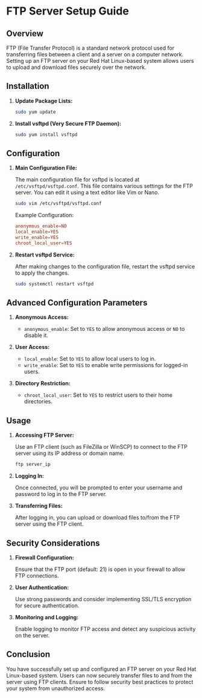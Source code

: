 # FTP Server Setup Guide

## Overview

FTP (File Transfer Protocol) is a standard network protocol used for transferring files between a client and a server on a computer network. Setting up an FTP server on your Red Hat Linux-based system allows users to upload and download files securely over the network.

## Installation

1. **Update Package Lists:**

    ```bash
    sudo yum update
    ```

2. **Install vsftpd (Very Secure FTP Daemon):**

    ```bash
    sudo yum install vsftpd
    ```

## Configuration

1. **Main Configuration File:**

    The main configuration file for vsftpd is located at `/etc/vsftpd/vsftpd.conf`. This file contains various settings for the FTP server. You can edit it using a text editor like Vim or Nano.

    ```bash
    sudo vim /etc/vsftpd/vsftpd.conf
    ```

    Example Configuration:

    ```conf
    anonymous_enable=NO
    local_enable=YES
    write_enable=YES
    chroot_local_user=YES
    ```

2. **Restart vsftpd Service:**

    After making changes to the configuration file, restart the vsftpd service to apply the changes.

    ```bash
    sudo systemctl restart vsftpd
    ```

## Advanced Configuration Parameters

1. **Anonymous Access:**

    - `anonymous_enable`: Set to `YES` to allow anonymous access or `NO` to disable it.

2. **User Access:**

    - `local_enable`: Set to `YES` to allow local users to log in.
    - `write_enable`: Set to `YES` to enable write permissions for logged-in users.

3. **Directory Restriction:**

    - `chroot_local_user`: Set to `YES` to restrict users to their home directories.

## Usage

1. **Accessing FTP Server:**

    Use an FTP client (such as FileZilla or WinSCP) to connect to the FTP server using its IP address or domain name.

    ```bash
    ftp server_ip
    ```

2. **Logging In:**

    Once connected, you will be prompted to enter your username and password to log in to the FTP server.

3. **Transferring Files:**

    After logging in, you can upload or download files to/from the FTP server using the FTP client.

## Security Considerations

1. **Firewall Configuration:**

    Ensure that the FTP port (default: 21) is open in your firewall to allow FTP connections.

2. **User Authentication:**

    Use strong passwords and consider implementing SSL/TLS encryption for secure authentication.

3. **Monitoring and Logging:**

    Enable logging to monitor FTP access and detect any suspicious activity on the server.

## Conclusion

You have successfully set up and configured an FTP server on your Red Hat Linux-based system. Users can now securely transfer files to and from the server using FTP clients. Ensure to follow security best practices to protect your system from unauthorized access.
